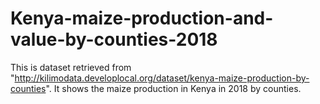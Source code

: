 # Kenya-maize-production-and-value-by-counties-2018
This is dataset retrieved from "http://kilimodata.developlocal.org/dataset/kenya-maize-production-by-counties".  It shows the maize production in Kenya in 2018 by counties.
